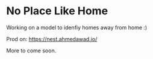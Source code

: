

# No Place Like Home

Working on a model to idenfiy homes away from home :)

Prod on: https://nest.ahmedawad.io/

More to come soon.